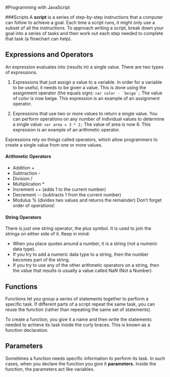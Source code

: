 #Programming with JavaScript

###Scripts
A **script** is a series of step-by-step instructions that a computer can follow to achieve a goal. Each time a script runs, it might only use a subset of all the instructions. To approach writing a script, break down your goal into a series of tasks and then work out each step needed to complete that task (a flowchart can help). 


## Expressions and Operators
An expression evaluates into (results in) a single value. There are two types of expressions.
1. Expressions that just assign a value to a variable. In order for a variable to be useful, it needs to be given a value. This is done using the assignment operator (the equals sign):
```var color - `beige`;```
The value of color is now beige. This expression is an example of an assignment operator.

1. Expressions that use two or more values to return a single value. 
You can perform operations on any number of individual values to determine a single value:
```var area = 3 * 2;```
The value of area is now 6. This expression is an example of an arithmetic operator. 

Expressions rely on things called operators, which allow programmers to create a single value from one or more values. 

#### Arithmetic Operators #### 
- Addition +
- Subtraction -
- Division /
- Multiplication *
- Increment ++ (adds 1 to the current number)
- Decrement -- (subtracts 1 from the current number)
- Modulus % (divides two values and returns the remainder)
Don’t forget order of operations! 

#### String Operators #### 
There is just one string operator, the plus symbol. It is used to join the strings on either side of it. 
Keep in mind:
- When you place quotes around a number, it is a string (not a numeric data type). 
- If you try to add a numeric data type to a string, then the number becomes part of the string. 
- If you try to use any of the other arithmetic operators on a string, then the value that results is usually a value called NaN (Not a Number). 

## Functions
Functions let you group a series of statements together to perform a specific task. If different parts of a script repeat the same task, you can reuse the function (rather than repeating the same set of statements). 

To create a function, you give it a name and then write the statements needed to achieve its task inside the curly braces. This is known as a function declaration. 

## Parameters
Sometimes a function needs specific information to perform its task. In such cases, when you declare the function you give it **parameters.** Inside the function, the parameters act like variables. 

